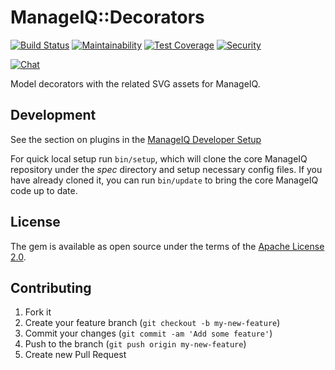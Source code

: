 # ManageIQ::Decorators

[![Build Status](https://travis-ci.com/ManageIQ/manageiq-decorators.svg?branch=master)](https://travis-ci.com/github/ManageIQ/manageiq-decorators)
[![Maintainability](https://api.codeclimate.com/v1/badges/1c205c246f7adf07c4c2/maintainability)](https://codeclimate.com/github/ManageIQ/manageiq-decorators/maintainability)
[![Test Coverage](https://api.codeclimate.com/v1/badges/1c205c246f7adf07c4c2/test_coverage)](https://codeclimate.com/github/ManageIQ/manageiq-decorators/test_coverage)
[![Security](https://hakiri.io/github/ManageIQ/manageiq-decorators/master.svg)](https://hakiri.io/github/ManageIQ/manageiq-decorators/master)

[![Chat](https://badges.gitter.im/Join%20Chat.svg)](https://gitter.im/ManageIQ/manageiq/ui?utm_source=badge&utm_medium=badge&utm_campaign=pr-badge&utm_content=badge)

Model decorators with the related SVG assets for ManageIQ.

## Development

See the section on plugins in the [ManageIQ Developer Setup](http://manageiq.org/docs/guides/developer_setup/plugins)

For quick local setup run `bin/setup`, which will clone the core ManageIQ repository under the *spec* directory and setup necessary config files. If you have already cloned it, you can run `bin/update` to bring the core ManageIQ code up to date.

## License

The gem is available as open source under the terms of the [Apache License 2.0](http://www.apache.org/licenses/LICENSE-2.0).

## Contributing

1. Fork it
2. Create your feature branch (`git checkout -b my-new-feature`)
3. Commit your changes (`git commit -am 'Add some feature'`)
4. Push to the branch (`git push origin my-new-feature`)
5. Create new Pull Request
